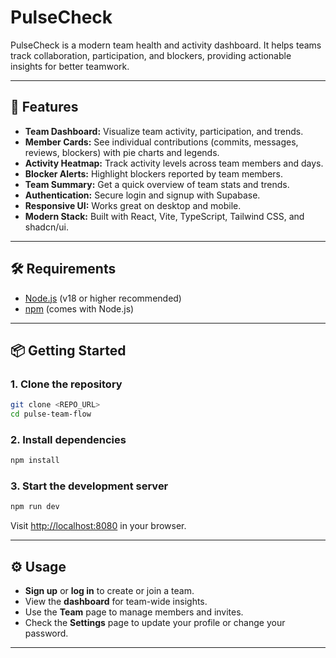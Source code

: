 # PulseCheck

PulseCheck is a modern team health and activity dashboard. It helps teams track collaboration, participation, and blockers, providing actionable insights for better teamwork.

---

## 🚀 Features
- **Team Dashboard:** Visualize team activity, participation, and trends.
- **Member Cards:** See individual contributions (commits, messages, reviews, blockers) with pie charts and legends.
- **Activity Heatmap:** Track activity levels across team members and days.
- **Blocker Alerts:** Highlight blockers reported by team members.
- **Team Summary:** Get a quick overview of team stats and trends.
- **Authentication:** Secure login and signup with Supabase.
- **Responsive UI:** Works great on desktop and mobile.
- **Modern Stack:** Built with React, Vite, TypeScript, Tailwind CSS, and shadcn/ui.

---

## 🛠️ Requirements
- [Node.js](https://nodejs.org/) (v18 or higher recommended)
- [npm](https://www.npmjs.com/) (comes with Node.js)

---

## 📦 Getting Started

### 1. Clone the repository
```bash
git clone <REPO_URL>
cd pulse-team-flow
```

### 2. Install dependencies
```bash
npm install
```

### 3. Start the development server
```bash
npm run dev
```
Visit [http://localhost:8080](http://localhost:8080) in your browser.

---

## ⚙️ Usage
- **Sign up** or **log in** to create or join a team.
- View the **dashboard** for team-wide insights.
- Use the **Team** page to manage members and invites.
- Check the **Settings** page to update your profile or change your password.

---